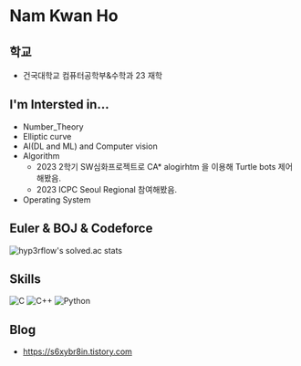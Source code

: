 # Nam Kwan Ho

## 학교
- 건국대학교 컴퓨터공학부&수학과 23 재학

## I'm Intersted in...
- Number_Theory
- Elliptic curve
- AI(DL and ML) and Computer vision
- Algorithm
  - 2023 2학기 SW심화프로젝트로 CA* alogirhtm 을 이용해 Turtle bots 제어해봤음.
  - 2023 ICPC Seoul Regional 참여해봤음. 
- Operating System

## Euler & BOJ & Codeforce
<!-- [![Solved.ac Profile](http://mazassumnida.wtf/api/v2/generate_badge?boj=s6xybr8in)](https://solved.ac/s6xybr8in/) -->
<!-- ![mazandi profile](http://mazandi.herokuapp.com/api?handle=motsuni04&theme=warm) -->
![hyp3rflow's solved.ac stats](https://github-readme-solvedac.hyp3rflow.vercel.app/api/?handle=s6xybr8in)
## Skills
![C](https://img.shields.io/badge/C-A8B9CC.svg?&style=for-the-badge&logo=C&logoColor=white)
![C++](https://img.shields.io/badge/C++-00599C.svg?&style=for-the-badge&logo=Cplusplus&logoColor=white)
![Python](https://img.shields.io/badge/Python-3776AB.svg?&style=for-the-badge&logo=Python&logoColor=white)
<!--![Java](https://img.shields.io/badge/Java-007396.svg?&style=for-the-badge&logo=Java&logoColor=white)-->

## Blog
- https://s6xybr8in.tistory.com



